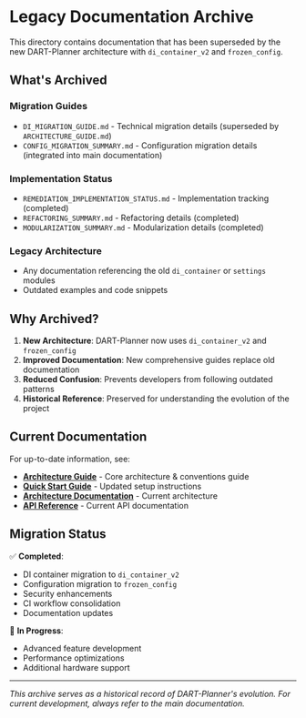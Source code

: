 # Legacy Documentation Archive

This directory contains documentation that has been superseded by the new DART-Planner architecture with `di_container_v2` and `frozen_config`.

## What's Archived

### **Migration Guides**
- `DI_MIGRATION_GUIDE.md` - Technical migration details (superseded by `ARCHITECTURE_GUIDE.md`)
- `CONFIG_MIGRATION_SUMMARY.md` - Configuration migration details (integrated into main documentation)

### **Implementation Status**
- `REMEDIATION_IMPLEMENTATION_STATUS.md` - Implementation tracking (completed)
- `REFACTORING_SUMMARY.md` - Refactoring details (completed)
- `MODULARIZATION_SUMMARY.md` - Modularization details (completed)

### **Legacy Architecture**
- Any documentation referencing the old `di_container` or `settings` modules
- Outdated examples and code snippets

## Why Archived?

1. **New Architecture**: DART-Planner now uses `di_container_v2` and `frozen_config`
2. **Improved Documentation**: New comprehensive guides replace old documentation
3. **Reduced Confusion**: Prevents developers from following outdated patterns
4. **Historical Reference**: Preserved for understanding the evolution of the project

## Current Documentation

For up-to-date information, see:

- **[Architecture Guide](../ARCHITECTURE_GUIDE.md)** - Core architecture & conventions guide
- **[Quick Start Guide](../quick_start.md)** - Updated setup instructions
- **[Architecture Documentation](../architecture/)** - Current architecture
- **[API Reference](../api/)** - Current API documentation

## Migration Status

✅ **Completed**:
- DI container migration to `di_container_v2`
- Configuration migration to `frozen_config`
- Security enhancements
- CI workflow consolidation
- Documentation updates

🔄 **In Progress**:
- Advanced feature development
- Performance optimizations
- Additional hardware support

---

*This archive serves as a historical record of DART-Planner's evolution. For current development, always refer to the main documentation.* 